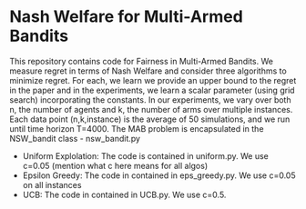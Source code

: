 # Nash Welfare for Multi-Armed Bandits

This repository contains code for Fairness in Multi-Armed Bandits. We measure regret in terms of Nash Welfare and consider three algorithms to minimize regret. For each, we learn we provide
an upper bound to the regret in the paper and in the experiments, we learn a scalar parameter (using grid search) incorporating the constants. In our experiments, we vary over both n, the number
of agents and k, the number of arms over multiple instances. Each data point (n,k,instance) is the average of 50 simulations, and we run until time horizon T=4000. The MAB problem is encapsulated
in the NSW\_bandit class - nsw\_bandit.py 

* Uniform Explolation: The code is contained in uniform.py. We use c=0.05 (mention what c here means for all algos)
* Epsilon Greedy: The code in contained in eps\_greedy.py. We use c=0.05 on all instances
* UCB: The code in contained in UCB.py. We use c=0.5.


